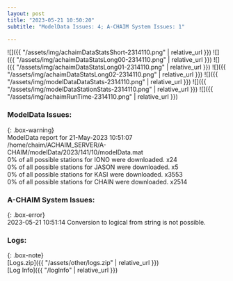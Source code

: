 ```yaml
---
layout: post
title: "2023-05-21 10:50:20"
subtitle: "ModelData Issues: 4; A-CHAIM System Issues: 1"

---
```


![]({{ "/assets/img/achaimDataStatsShort-2314110.png" | relative_url }})
![]({{ "/assets/img/achaimDataStatsLong00-2314110.png" | relative_url }})
![]({{ "/assets/img/achaimDataStatsLong01-2314110.png" | relative_url }})
![]({{ "/assets/img/achaimDataStatsLong02-2314110.png" | relative_url }})
![]({{ "/assets/img/modelDataDataStats-2314110.png" | relative_url }})
![]({{ "/assets/img/modelDataStationStats-2314110.png" | relative_url }})
![]({{ "/assets/img/achaimRunTime-2314110.png" | relative_url }})


### ModelData Issues:  
  
{: .box-warning}  
 ModelData report for 21-May-2023 10:51:07   
 /home/chaim/ACHAIM_SERVER/A-CHAIM/modelData/2023/141/10/modelData.mat   
 0% of all possible stations for IONO were downloaded. x24   
 0% of all possible stations for JASON were downloaded. x5   
 0% of all possible stations for KASI were downloaded. x3553   
 0% of all possible stations for CHAIN were downloaded. x2514   
  
### A-CHAIM System Issues:  
  
{: .box-error}  
2023-05-21 10:51:14 Conversion to logical from string is not possible.  

### Logs:  
  
{: .box-note}  
[Logs.zip]({{ "/assets/other/logs.zip" | relative_url }})  
[Log Info]({{ "/logInfo" | relative_url }})  
